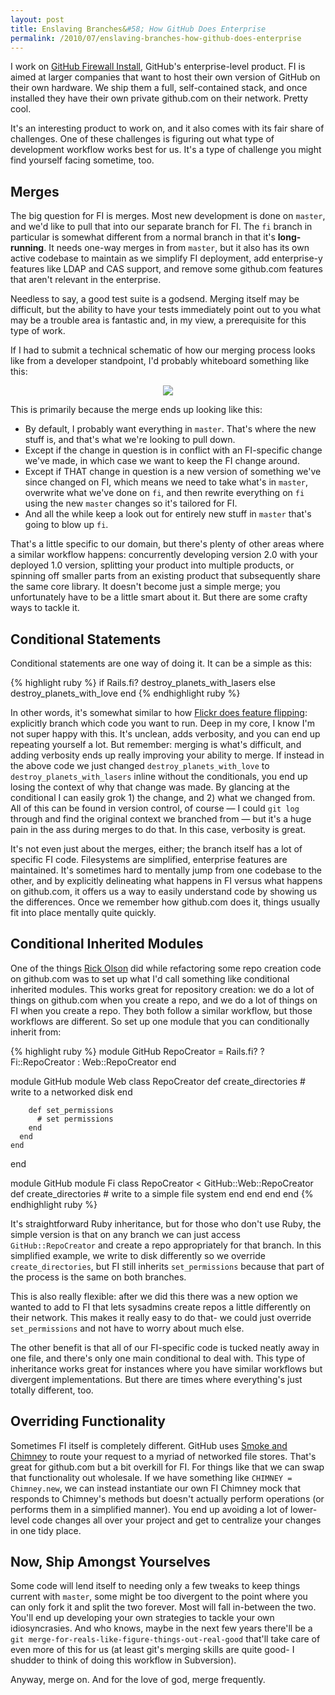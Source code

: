 ```yaml
---
layout: post
title: Enslaving Branches&#58; How GitHub Does Enterprise
permalink: /2010/07/enslaving-branches-how-github-does-enterprise
---
```


I work on [GitHub Firewall Install](http://fi.github.com/), GitHub's enterprise-level product. FI is aimed at larger companies that want to host their own version of GitHub on their own hardware. We ship them a full, self-contained stack, and once installed they have their own private github.com on their network. Pretty cool.

It's an interesting product to work on, and it also comes with its fair share of challenges. One of these challenges is figuring out what type of development workflow works best for us. It's a type of challenge you might find yourself facing sometime, too.

## Merges

The big question for FI is merges. Most new development is done on `master`, and we'd like to pull that into our separate branch for FI. The `fi` branch in particular is somewhat different from a normal branch in that it's **long-running**. It needs one-way merges in from `master`, but it also has its own active codebase to maintain as we simplify FI deployment, add enterprise-y features like LDAP and CAS support, and remove some github.com features that aren't relevant in the enterprise.

Needless to say, a good test suite is a godsend. Merging itself may be difficult, but the ability to have your tests immediately point out to you what may be a trouble area is fantastic and, in my view, a prerequisite for this type of work.

If I had to submit a technical schematic of how our merging process looks like from a developer standpoint, I'd probably whiteboard something like this:

<p style="text-align: center">
  <img src="http://cl.ly/1o8n/cctv-fire-funny-photoshop-by-chinese-netizens-15.jpeg" />
</p>

This is primarily because the merge ends up looking like this:

- By default, I probably want everything in `master`. That's where the new stuff is, and that's what we're looking to pull down.
- Except if the change in question is in conflict with an FI-specific change we've made, in which case we want to keep the FI change around.
- Except if THAT change in question is a new version of something we've since changed on FI, which means we need to take what's in `master`, overwrite what we've done on `fi`, and then rewrite everything on `fi` using the new `master` changes so it's tailored for FI.
- And all the while keep a look out for entirely new stuff in `master` that's going to blow up `fi`.

That's a little specific to our domain, but there's plenty of other areas where a similar workflow happens: concurrently developing version 2.0 with your deployed 1.0 version, splitting your product into multiple products, or spinning off smaller parts from an existing product that subsequently share the same core library. It doesn't become just a simple merge; you unfortunately have to be a little smart about it. But there are some crafty ways to tackle it.

## Conditional Statements
Conditional statements are one way of doing it. It can be a simple as this:

{% highlight ruby %}
  if Rails.fi?
    destroy_planets_with_lasers
  else
    destroy_planets_with_love
  end
{% endhighlight ruby %}

In other words, it's somewhat similar to how [Flickr does feature flipping](http://code.flickr.com/blog/2009/12/02/flipping-out): explicitly branch which code you want to run. Deep in my core, I know I'm not super happy with this. It's unclean, adds verbosity, and you can end up repeating yourself a lot. But remember: merging is what's difficult, and adding verbosity ends up really improving your ability to merge. If instead in the above code we just changed `destroy_planets_with_love` to `destroy_planets_with_lasers` inline without the conditionals, you end up losing the context of why that change was made. By glancing at the conditional I can easily grok 1) the change, and 2) what we changed from. All of this can be found in version control, of course — I could `git log` through and find the original context we branched from — but it's a huge pain in the ass during merges to do that. In this case, verbosity is great.

It's not even just about the merges, either; the branch itself has a lot of specific FI code. Filesystems are simplified, enterprise features are maintained. It's sometimes hard to mentally jump from one codebase to the other, and by explicitly delineating what happens in FI versus what happens on github.com, it offers us a way to easily understand code by showing us the differences. Once we remember how github.com does it, things usually fit into place mentally quite quickly.

## Conditional Inherited Modules

One of the things [Rick Olson](http://techno-weenie.net) did while refactoring some repo creation code on github.com was to set up what I'd call something like conditional inherited modules. This works great for repository creation: we do a lot of things on github.com when you create a repo, and we do a lot of things on FI when you create a repo. They both follow a similar workflow, but those workflows are different. So set up one module that you can conditionally inherit from:

{% highlight ruby %}
  module GitHub
    RepoCreator = Rails.fi? ? Fi::RepoCreator : Web::RepoCreator
  end

  module GitHub
    module Web
      class RepoCreator
        def create_directories
          # write to a networked disk
        end

        def set_permissions
          # set permissions
        end
      end
    end
  end

  module GitHub
    module Fi
      class RepoCreator < GitHub::Web::RepoCreator
        def create_directories
          # write to a simple file system
        end
      end
    end
  end
{% endhighlight ruby %}

It's straightforward Ruby inheritance, but for those who don't use Ruby, the simple version is that on any branch we can just access `GitHub::RepoCreator` and create a repo appropriately for that branch. In this simplified example, we write to disk differently so we override `create_directories`, but FI still inherits `set_permissions` because that part of the process is the same on both branches.

This is also really flexible: after we did this there was a new option we wanted to add to FI that lets sysadmins create repos a little differently on their network. This makes it really easy to do that- we could just override `set_permissions` and not have to worry about much else.

The other benefit is that all of our FI-specific code is tucked neatly away in one file, and there's only one main conditional to deal with. This type of inheritance works great for instances where you have similar workflows but divergent implementations. But there are times where everything's just totally different, too.

## Overriding Functionality

Sometimes FI itself is completely different. GitHub uses [Smoke and Chimney](http://github.com/blog/530-how-we-made-github-fast) to route your request to a myriad of networked file stores. That's great for github.com but a bit overkill for FI. For things like that we can swap that functionality out wholesale. If we have something like `CHIMNEY = Chimney.new`, we can instead instantiate our own FI Chimney mock that responds to Chimney's methods but doesn't actually perform operations (or performs them in a simplified manner). You end up avoiding a lot of lower-level code changes all over your project and get to centralize your changes in one tidy place.

## Now, Ship Amongst Yourselves

Some code will lend itself to needing only a few tweaks to keep things current with `master`, some might be too divergent to the point where you can only fork it and split the two forever. Most will fall in-between the two. You'll end up developing your own strategies to tackle your own idiosyncrasies. And who knows, maybe in the next few years there'll be a `git merge-for-reals-like-figure-things-out-real-good` that'll take care of even more of this for us (at least git's merging skills are quite good- I shudder to think of doing this workflow in Subversion).

Anyway, merge on. And for the love of god, merge frequently.
